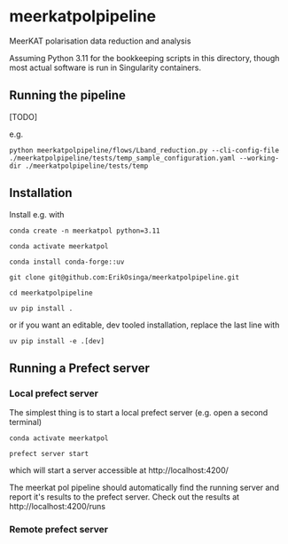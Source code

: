 # meerkatpolpipeline
MeerKAT polarisation data reduction and analysis


Assuming Python 3.11 for the bookkeeping scripts in this directory, though most actual software is run in Singularity containers.

## Running the pipeline
[TODO]

e.g.
```
python meerkatpolpipeline/flows/Lband_reduction.py --cli-config-file ./meerkatpolpipeline/tests/temp_sample_configuration.yaml --working-dir ./meerkatpolpipeline/tests/temp
```

## Installation

Install e.g. with

```
conda create -n meerkatpol python=3.11

conda activate meerkatpol

conda install conda-forge::uv

git clone git@github.com:ErikOsinga/meerkatpolpipeline.git

cd meerkatpolpipeline

uv pip install .
```

or if you want an editable, dev tooled installation, replace the last line with

```
uv pip install -e .[dev]
```


## Running a Prefect server

### Local prefect server
The simplest thing is to start a local prefect server (e.g. open a second terminal)

```
conda activate meerkatpol

prefect server start

```
which will start a server accessible at http://localhost:4200/

The meerkat pol pipeline should automatically find the running server and report it's results to the prefect server. Check out the results at http://localhost:4200/runs

### Remote prefect server 



